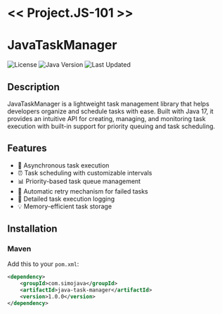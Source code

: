# << Project.JS-101 >>
# JavaTaskManager

![License](https://img.shields.io/badge/license-MIT-blue.svg)
![Java Version](https://img.shields.io/badge/Java-17%2B-orange)
![Last Updated](https://img.shields.io/badge/last%20updated-2025--01--27-brightgreen)

## Description
JavaTaskManager is a lightweight task management library that helps developers organize and schedule tasks with ease. Built with Java 17, it provides an intuitive API for creating, managing, and monitoring task execution with built-in support for priority queuing and task scheduling.

## Features
- 🚀 Asynchronous task execution
- ⏰ Task scheduling with customizable intervals
- 📊 Priority-based task queue management
- 🔄 Automatic retry mechanism for failed tasks
- 📝 Detailed task execution logging
- 💡 Memory-efficient task storage

## Installation

### Maven
Add this to your `pom.xml`:
```xml
<dependency>
    <groupId>com.simojava</groupId>
    <artifactId>java-task-manager</artifactId>
    <version>1.0.0</version>
</dependency>
